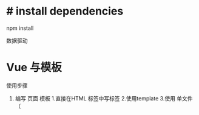 
# # install dependencies
npm install 

数据驱动

# Vue 与模板
使用步骤
1. 编写 页面 模板
    1.直接在HTML 标签中写标签
    2.使用template
    3.使用 单文件（<template/>）
2. 创建 Vue 的实例
    1.在vue的构造函数中提供：data，methods，computed，watcher，props，...
3. 将vue挂载到 页面中（mount）

# 数据驱动模型
Vue 的执行流程
1. 获得模板：模板中有“要渲染的位置”。
2. 利用 Vue 构造函数中所提供的数据来“渲染”，得到可以在页面中显示的“标签了”。
3. 将标签替换页面中原来有坑的标签。

Vue 利用我们提供的数据和页面中模板生成了一个新的 HTML 标签（node元素），替换到了页面中放置模板的位置。

# 简单的模板渲染

# 虚拟 DOM 

1. 怎么将真正得 DOM 转换为虚拟DOM
2. 怎么将虚拟DOM转换为真正的DOM

思路与深拷贝类似。

# 函数柯里化
参考资料：
- [函数式编程](https://llh911001.gitbook.io/mostly-adequate-guide-chinese/)
- [维基百科](https://zh.wikipedia.org/wiki/Wikipedia:%E9%A6%96%E9%A1%B5)

概念：
1. 柯里化:一个函数原本有多个参数，只传入 **一个参数** ，函数内返回一个新函数由新函数接收需要的参数来运行得到结果。
2. 偏函数:一个函数原本有多个参数，只传入 **一部分参数** ，函数内返回一个新函数由新函数接收需要的参数来运行得到结果。
3. 高阶函数:一个函数**参数是一个函数**，该函数对参数这个函数进行了加工，得到一个函数，这个加工用的函数就是高阶函数。
 
为什么要使用柯里化？为了提升性能，使用柯里化可以缓存一部分能力。
使用两个案例说明：
1. 判断元素。
2. 虚拟 DOM 的 render 方法。

1. 判断元素：
Vue 本质上是使用 HTML 的字符中作为模板的，将字符串的模板转换为 AST（抽象语法树），再转换为 VNode。
- 模板 -> AST 
- AST -> VNode
- VNode -> DOM
提示：最消耗性能的是字符串解析( 模板 -> AST ) 

例子：let s = ' 1 + 2 * ( 3 + 4 ) '
写一个程序，解析这个表达式，得到结果（一般化）
一般会将这个表达式转成 "波兰式" 表达式，然后使用栈结构来运算。

在Vue 中每一个标签可以是真正的 HTML 标签，也可以是自定义组件，如何区分???
在Vue 源码中其实将所有可以用的 HTML 标签已经存了起来。

假设这里是考虑几个标签：
```js
let tagList = 'div,p,img,ul,li'.split(',');
```

需要一个函数，判断一个标签名是否为内置的标签。
```js
function isHTMLTag(tagName){ 
    tagName = tagName.toLowerCase(); // 全部转成小写的。
    if(tagList.indexOf(tagName) > -1 ) return true;
    return false;
}
```

2. 虚拟 DOM render 方法
思考:vue 项目 **模板转换为抽象语法树** 需要执行几次???

- 页面一开始加载需要渲染
- 每一个属性(响应式)数据在发生变化的时候要渲染
- watch,computed 等等

day1的代码，每次需要渲染的时候，模板就会被解析一次（注意，这里我们简化了解析方法）
render 的作用是将虚拟DOM转换为真正的DOM加到页面中
- 虚拟DOM可以降级理解为AST。
- 一个项目在运行的时候模板没变，就是表示 AST 是不会变得

我们可以将代码进行优化，将虚拟DOM缓存起来，生成一个函数，函数只需要传入数据就可以得到真正得 DOM 。


# 问题
- 关于 mountComponent 这个函数里面的
- call
makeMap(['div','p']) 需要遍历这个数据 生成 键值对

```js
let set={
    div:true,
    p:true,
}
set['div'] // true
set['Navigator'] // undefind -> false
```
但是如果是使用的函数，每次都需要判断是不是数组中的

# 响应式原理

- 在我们在使用 Vue 的时候，赋值属性获得属性都是直接使用的Vue实例
- 我们在设置属性值的时候，页面的数据需要跟新。

```js
Object.defineProperty(对象,'设计什么属性名',{
configurable:'当且仅当该属性的 configurable 键值为 true 时，该属性的描述符才能够被改变，同时该属性也能从对应的对象上被删除。默认为 false。',
enumerable:'当且仅当该属性的 enumerable 键值为 true 时，该属性才会出现在对象的枚举属性中。默认为 false。',

// 数据描述符还具有以下可选键值：
value:'该属性对应的值。可以是任何有效的 JavaScript 值（数值，对象，函数等）。默认为 undefined。',
writable:'当且仅当该属性的 writable 键值为 true 时，属性的值，也就是上面的 value，才能被赋值运算符改变。默认为 false。',

//存取描述符还具有以下可选键值：
get:'属性的 getter 函数，如果没有 getter，则为 undefined。当访问该属性时，会调用此函数。执行时不传入任何参数，但是会传入 this 对象（由于继承关系，这里的this并不一定是定义该属性的对象）。该函数的返回值会被用作属性的值。默认为 undefined。',
set:'属性的 setter 函数，如果没有 setter，则为 undefined。当属性值被修改时，会调用此函数。该方法接受一个参数（也就是被赋予的新值），会传入赋值时的 this 对象。默认为 undefined。'
})
```

```js
  let o = {
            name: "jim",
            age: 19,
            gender: "men"
        }
        // 简化响应式
        function defineReactive(target, key, value, enumerable) {
            // 函数内部就是一个局部作用域，这个 value 就只在函数内部使用的变量（闭包） 
            Object.defineProperty(target, key, {
                configurable: true,
                enumerable: !!enumerable,
                get() {
                    console.log(`读取 o 的${key}属性`)
                    return value;
                },
                set(newValue) {
                    console.log(`设置了 o 的${key}属性为${newValue}`)
                    value = newValue;
                }
            })
        }
        // 将对象转换成响应式的
        let keys = Object.keys(o);
        for (let i = 0; i < keys.length; i++) {
            defineReactive(o, keys[i], o[keys[i]], true);
        }
```

**实际开发中对象一般是有多级**

```js
let o ={
    list:[{},...],
    obj:{item...},
}

```
对象可以递归处理，但是数组我们也需要处理比图push进了一个item这个新来的就为被响应式处理。

- push
- pop
- shift
- unshift
- reverse
- sort
- splice

1. 在改变数组的数据的时候，要发出通知
    - vue 2 中的缺陷，数组发生变化，设置length（如：arr.length = 0 ） 没法通知（Vue 3 中使用 Proxy 语法 ES6 的语法解决了这个问题）
2. 加入新的元素应该具备响应式。

注意点：如果一个函数已经定义了，但是我们需要扩展其功能，我们一般的处理方法：
1. 使用一个临时的函数名存储函数
2. 重新定义原来的函数
3. 定义扩展的功能
4. 调用临时的那个函数


扩展数组的方法 push 和 pop 怎么处理？？

- 直接修改 prototype **不行**。
- 修改要进行响应式化的数组原型(__proto__)

现在有个问题：对象已经是改成响应式的了，但是直接给对象赋值为另一个对象，那么就不是响应式的了。

# 发布订阅模式

- 解决重新赋值数据就不再是响应式的问题。
- 代理方法 (app.name,app._data.name)
- 事件模型 (node:event 模块)
- vue 中 Observer 与 watcher 和 Dep

代理方法，就是要将 app._data 中的成员 给映射到app上

由于需要在更新数据的时候，更新页面的内容
所以 app._data 访问的成员 与 app 访问的成员应该是同一成员。

由于 app._data 已经是响应式的对象了，所以只需要让app访问的成员去访问 app._data 的对应成员就可以了。

列如：
```js
app.name 转换为 app._data.name
app.xxx 转换为 app._data.xxx
```

引入了一个函数 proxy(target,src,prop),将 target 的操作 映射到 src.prop 上这里是因为当时没有 `Proxy` 语法 (ES6)

之前处理的 reactive 方法已经不行了，我们需要一个新的方法。

提供一个 Observer 方法（Vue 中就有这个方法，观察者。），在方法中对属性进行处理
可以将这个方法封装到 initData 方法中。



## 解释 proxy

```js
app._data.name
// vue 设计，不希望访问 _ 开头的数据
// vue 中的潜在规则：
// - _ 开头的的数据是私有数据
// - $ 开头的是只读数据
app.name
// 将 对 _data.xxx 的访问交给了实例
// 重点：访问 app 的 xxx 就是在访问 app._data.xxx
Object.defineProperty(o2,'name',{
    get(){
        return o1.name;
    }
})

```













